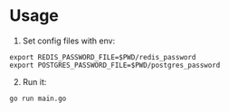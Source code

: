 # Usage

1. Set config files with env:
```
export REDIS_PASSWORD_FILE=$PWD/redis_password
export POSTGRES_PASSWORD_FILE=$PWD/postgres_password
```

2. Run it:
```
go run main.go
```
